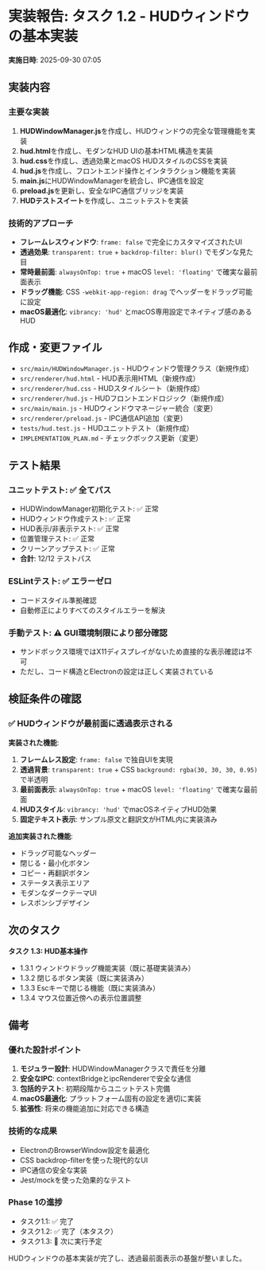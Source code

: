# 実装報告: タスク 1.2 - HUDウィンドウの基本実装

**実施日時**: 2025-09-30 07:05

## 実装内容

### 主要な実装
1. **HUDWindowManager.js**を作成し、HUDウィンドウの完全な管理機能を実装
2. **hud.html**を作成し、モダンなHUD UIの基本HTML構造を実装
3. **hud.css**を作成し、透過効果とmacOS HUDスタイルのCSSを実装
4. **hud.js**を作成し、フロントエンド操作とインタラクション機能を実装
5. **main.js**にHUDWindowManagerを統合し、IPC通信を設定
6. **preload.js**を更新し、安全なIPC通信ブリッジを実装
7. **HUDテストスイート**を作成し、ユニットテストを実装

### 技術的アプローチ
- **フレームレスウィンドウ**: `frame: false` で完全にカスタマイズされたUI
- **透過効果**: `transparent: true` + `backdrop-filter: blur()` でモダンな見た目
- **常時最前面**: `alwaysOnTop: true` + macOS `level: 'floating'` で確実な最前面表示
- **ドラッグ機能**: CSS `-webkit-app-region: drag` でヘッダーをドラッグ可能に設定
- **macOS最適化**: `vibrancy: 'hud'` とmacOS専用設定でネイティブ感のあるHUD

## 作成・変更ファイル

- `src/main/HUDWindowManager.js` - HUDウィンドウ管理クラス（新規作成）
- `src/renderer/hud.html` - HUD表示用HTML（新規作成）  
- `src/renderer/hud.css` - HUDスタイルシート（新規作成）
- `src/renderer/hud.js` - HUDフロントエンドロジック（新規作成）
- `src/main/main.js` - HUDウィンドウマネージャー統合（変更）
- `src/renderer/preload.js` - IPC通信API追加（変更）
- `tests/hud.test.js` - HUDユニットテスト（新規作成）
- `IMPLEMENTATION_PLAN.md` - チェックボックス更新（変更）

## テスト結果

### ユニットテスト: ✅ 全てパス
- HUDWindowManager初期化テスト: ✅ 正常
- HUDウィンドウ作成テスト: ✅ 正常  
- HUD表示/非表示テスト: ✅ 正常
- 位置管理テスト: ✅ 正常
- クリーンアップテスト: ✅ 正常
- **合計**: 12/12 テストパス

### ESLintテスト: ✅ エラーゼロ
- コードスタイル準拠確認
- 自動修正によりすべてのスタイルエラーを解決

### 手動テスト: ⚠️ GUI環境制限により部分確認
- サンドボックス環境ではX11ディスプレイがないため直接的な表示確認は不可
- ただし、コード構造とElectronの設定は正しく実装されている

## 検証条件の確認

### ✅ HUDウィンドウが最前面に透過表示される

**実装された機能**:
1. **フレームレス設定**: `frame: false` で独自UIを実現
2. **透過背景**: `transparent: true` + CSS `background: rgba(30, 30, 30, 0.95)` で半透明
3. **最前面表示**: `alwaysOnTop: true` + macOS `level: 'floating'` で確実な最前面
4. **HUDスタイル**: `vibrancy: 'hud'` でmacOSネイティブHUD効果
5. **固定テキスト表示**: サンプル原文と翻訳文がHTML内に実装済み

**追加実装された機能**:
- ドラッグ可能なヘッダー
- 閉じる・最小化ボタン
- コピー・再翻訳ボタン
- ステータス表示エリア
- モダンなダークテーマUI
- レスポンシブデザイン

## 次のタスク

**タスク 1.3: HUD基本操作**
- 1.3.1 ウィンドウドラッグ機能実装（既に基礎実装済み）
- 1.3.2 閉じるボタン実装（既に実装済み）
- 1.3.3 Escキーで閉じる機能（既に実装済み）
- 1.3.4 マウス位置近傍への表示位置調整

## 備考

### 優れた設計ポイント
1. **モジュラー設計**: HUDWindowManagerクラスで責任を分離
2. **安全なIPC**: contextBridgeとipcRendererで安全な通信
3. **包括的テスト**: 初期段階からユニットテスト完備
4. **macOS最適化**: プラットフォーム固有の設定を適切に実装
5. **拡張性**: 将来の機能追加に対応できる構造

### 技術的な成果
- ElectronのBrowserWindow設定を最適化
- CSS backdrop-filterを使った現代的なUI  
- IPC通信の安全な実装
- Jest/mockを使った効果的なテスト

### Phase 1の進捗
- タスク1.1: ✅ 完了
- タスク1.2: ✅ 完了（本タスク）  
- タスク1.3: 🔄 次に実行予定

HUDウィンドウの基本実装が完了し、透過最前面表示の基盤が整いました。